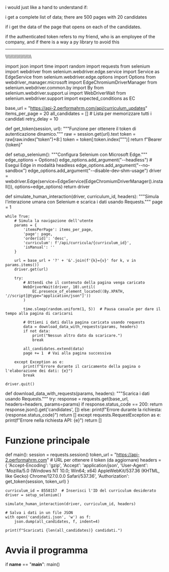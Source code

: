 i would just like a hand to understand if:

i get a complete list of data; there are 500 pages with 20 candidates

if i get the data of the page that opens on each of the candidates.

if the authenticated token refers to my friend, who is an employee of the company, and if there is a way a py library to avoid this























________________________
\\\\\\\\\\\\\\\\\\\\\\\\\\\\\\\\\\\\\\

import json
import time
import random
import requests
from selenium import webdriver
from selenium.webdriver.edge.service import Service as EdgeService
from selenium.webdriver.edge.options import Options
from webdriver_manager.microsoft import EdgeChromiumDriverManager
from selenium.webdriver.common.by import By
from selenium.webdriver.support.ui import WebDriverWait
from selenium.webdriver.support import expected_conditions as EC

base_url = "https://api-2.performahrm.com/api/curriculum_updates"
items_per_page = 20
all_candidates = []  # Lista per memorizzare tutti i candidati
retry_delay = 10

def get_token(session, url):
    """Funzione per ottenere il token di autenticazione dinamico."""
    raw = session.get(url).text
    token = raw[raw.index("token")+8:]
    token = token[:token.index("\"")]
    return f"Bearer {token}"

def setup_selenium():
    """Configura Selenium con Microsoft Edge."""
    edge_options = Options()
    edge_options.add_argument("--headless")  # Esegui Edge in modalità headless
    edge_options.add_argument("--no-sandbox")
    edge_options.add_argument("--disable-dev-shm-usage")
    driver = webdriver.Edge(service=EdgeService(EdgeChromiumDriverManager().install()), options=edge_options)
    return driver

def simulate_human_interaction(driver, curriculum_id, headers):
    """Simula l'interazione umana con Selenium e scarica i dati usando Requests."""
    page = 1

    while True:
        # Simula la navigazione dell'utente
        params = {
            'itemsPerPage': items_per_page,
            'page': page,
            'order[id]': 'desc',
            'curriculum': f'/api/curricula/{curriculum_id}',
            'isManual': ''
        }

        url = base_url + '?' + '&'.join(f'{k}={v}' for k, v in params.items())
        driver.get(url)

        try:
            # Attendi che il contenuto della pagina venga caricato
            WebDriverWait(driver, 10).until(
                EC.presence_of_element_located((By.XPATH, '//script[@type="application/json"]'))
            )

            time.sleep(random.uniform(1, 5))  # Pausa casuale per dare il tempo alla pagina di caricarsi

            # Ottieni i dati dalla pagina caricata usando requests
            data = download_data_with_requests(params, headers)
            if not data:
                print("Nessun altro dato da scaricare.")
                break

            all_candidates.extend(data)
            page += 1  # Vai alla pagina successiva

        except Exception as e:
            print(f"Errore durante il caricamento della pagina o l'elaborazione dei dati: {e}")
            break

    driver.quit()

def download_data_with_requests(params, headers):
    """Scarica i dati usando Requests."""
    try:
        response = requests.get(base_url, headers=headers, params=params)
        if response.status_code == 200:
            return response.json().get('candidates', [])
        else:
            print(f"Errore durante la richiesta: {response.status_code}")
            return []
    except requests.RequestException as e:
        print(f"Errore nella richiesta API: {e}")
        return []

# Funzione principale
def main():
    session = requests.session()
    token_url = "https://api-2.performahrm.com"  # URL per ottenere il token (da aggiornare)
    headers = {
        'Accept-Encoding': 'gzip',
        'Accept': 'application/json',
        'User-Agent': 'Mozilla/5.0 (Windows NT 10.0; Win64; x64) AppleWebKit/537.36 (KHTML, like Gecko) Chrome/127.0.0.0 Safari/537.36',
        'Authorization': get_token(session, token_url)
    }
    
    curriculum_id = 8558157  # Inserisci l'ID del curriculum desiderato
    driver = setup_selenium()
    
    simulate_human_interaction(driver, curriculum_id, headers)

    # Salva i dati in un file JSON
    with open('candidati.json', 'w') as f:
        json.dump(all_candidates, f, indent=4)

    print(f"Scaricati {len(all_candidates)} candidati.")

# Avvia il programma
if __name__ == "__main__":
    main()

